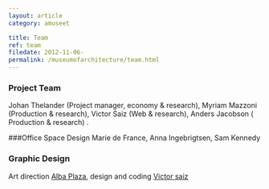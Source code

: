 ```yaml
---
layout: article
category: amuseet

title: Team
ref: team
filedate: 2012-11-06-
permalink: /museumofarchitecture/team.html
---
```


###  Project Team 
Johan Thelander (Project manager, economy & research), Myriam Mazzoni (Production & research), Victor Saiz (Web & research), Anders Jacobson ( Production & research) . 

###Office Space Design
Marie de France, Anna Ingebrigtsen, Sam Kennedy

### Graphic Design
Art direction [Alba Plaza](http://estudiovixen.es), design and coding [Victor saiz](https://githib.com/vectorsize)